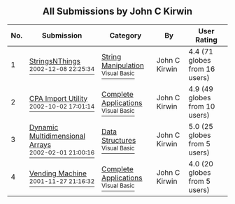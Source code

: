﻿<div align="center">

## All Submissions by John C Kirwin

</div>

No.  | Submission | Category | By   | User Rating
---- | ---------- | -------- | ---- | -----------
1 | [StringsNThings<br /><sup>2002-12-08 22:25:34</sup>](https://github.com/Planet-Source-Code/john-c-kirwin-stringsnthings__1-41214) | [String Manipulation<br /><sup>Visual Basic</sup>](../ByCategory/string-manipulation__1-5.md) | John C Kirwin | 4.4 (71 globes from 16 users)
2 | [CPA Import Utility<br /><sup>2002-10-02 17:01:14</sup>](https://github.com/Planet-Source-Code/john-c-kirwin-cpa-import-utility__1-39438) | [Complete Applications<br /><sup>Visual Basic</sup>](../ByCategory/complete-applications__1-27.md) | John C Kirwin | 4.9 (49 globes from 10 users)
3 | [Dynamic Multidimensional Arrays<br /><sup>2002-02-01 21:00:16</sup>](https://github.com/Planet-Source-Code/john-c-kirwin-dynamic-multidimensional-arrays__1-31404) | [Data Structures<br /><sup>Visual Basic</sup>](../ByCategory/data-structures__1-33.md) | John C Kirwin | 5.0 (25 globes from 5 users)
4 | [Vending Machine<br /><sup>2001-11-27 21:16:32</sup>](https://github.com/Planet-Source-Code/john-c-kirwin-vending-machine__1-29277) | [Complete Applications<br /><sup>Visual Basic</sup>](../ByCategory/complete-applications__1-27.md) | John C Kirwin | 4.0 (20 globes from 5 users)
